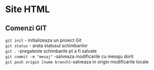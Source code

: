 # Site HTML
## Comenzi GIT
`git init` - initializeaza un proiect Git  
`git status` - arata statusul schimbarilor  
`git .` -pregateste schimbarile pt a fi salvate  
`git commit -m "mesaj"` -salveaza modificarile cu mesaju dorit  
`git push origin [nume branch]`-salveaza in origin modificarile locale  
